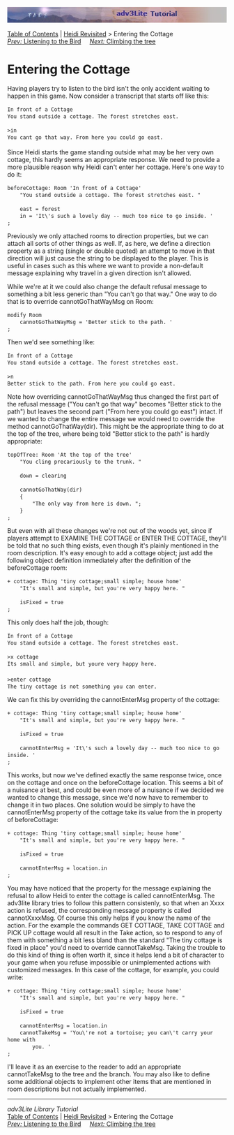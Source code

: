 ![](topbar.jpg)

[Table of Contents](toc.htm) \| [Heidi Revisited](revisit.htm) \>
Entering the Cottage  
[*Prev:* Listening to the Bird](listening.htm)     [*Next:* Climbing the
tree](climbing.htm)    

# Entering the Cottage

Having players try to listen to the bird isn't the only accident waiting
to happen in this game. Now consider a transcript that starts off like
this:

    In front of a Cottage
    You stand outside a cottage. The forest stretches east. 

    >in
    You cant go that way. From here you could go east.

Since Heidi starts the game standing outside what may be her very own
cottage, this hardly seems an appropriate response. We need to provide a
more plausible reason why Heidi can't enter her cottage. Here's one way
to do it:

    beforeCottage: Room 'In front of a Cottage'
        "You stand outside a cottage. The forest stretches east. "
        
        east = forest
        in = 'It\'s such a lovely day -- much too nice to go inside. '
    ;

Previously we only attached rooms to direction properties, but we can
attach all sorts of other things as well. If, as here, we define a
direction property as a string (single or double quoted) an attempt to
move in that direction will just cause the string to be displayed to the
player. This is useful in cases such as this where we want to provide a
non-default message explaining why travel in a given direction isn't
allowed.

While we're at it we could also change the default refusal message to
something a bit less generic than "You can't go that way." One way to do
that is to override cannotGoThatWayMsg on Room:

    modify Room
        cannotGoThatWayMsg = 'Better stick to the path. '
    ;

Then we'd see something like:

    In front of a Cottage
    You stand outside a cottage. The forest stretches east. 

    >n
    Better stick to the path. From here you could go east.

Note how overriding cannotGoThatWayMsg thus changed the first part of
the refusal message ("You can't go that way" becomes "Better stick to
the path") but leaves the second part ("From here you could go east")
intact. If we wanted to change the entire message we would need to
override the method cannotGoThatWay(dir). This might be the appropriate
thing to do at the top of the tree, where being told "Better stick to
the path" is hardly appropriate:

    topOfTree: Room 'At the top of the tree'
        "You cling precariously to the trunk. "
        
        down = clearing
        
        cannotGoThatWay(dir)
        {
            "The only way from here is down. ";
        }
    ;

But even with all these changes we're not out of the woods yet, since if
players attempt to EXAMINE THE COTTAGE or ENTER THE COTTAGE, they'll be
told that no such thing exists, even though it's plainly mentioned in
the room description. It's easy enough to add a cottage object; just add
the following object definition immediately after the definition of the
beforeCottage room:

    + cottage: Thing 'tiny cottage;small simple; house home'
        "It's small and simple, but you're very happy here. "
        
        isFixed = true
    ;

This only does half the job, though:

    In front of a Cottage
    You stand outside a cottage. The forest stretches east. 

    >x cottage
    Its small and simple, but youre very happy here. 

    >enter cottage
    The tiny cottage is not something you can enter. 

We can fix this by overriding the cannotEnterMsg property of the
cottage:

    + cottage: Thing 'tiny cottage;small simple; house home'
        "It's small and simple, but you're very happy here. "
        
        isFixed = true
        
        cannotEnterMsg = 'It\'s such a lovely day -- much too nice to go inside. '
    ;

This works, but now we've defined exactly the same response twice, once
on the cottage and once on the beforeCottage location. This seems a bit
of a nuisance at best, and could be even more of a nuisance if we
decided we wanted to change this message, since we'd now have to
remember to change it in two places. One solution would be simply to
have the cannotEnterMsg property of the cottage take its value from the
in property of beforeCottage:

    + cottage: Thing 'tiny cottage;small simple; house home'
        "It's small and simple, but you're very happy here. "
        
        isFixed = true
        
        cannotEnterMsg = location.in
    ;

You may have noticed that the property for the message explaining the
refusal to allow Heidi to enter the cottage is called cannotEnterMsg.
The adv3lite library tries to follow this pattern consistenly, so that
when an Xxxx action is refused, the corresponding message property is
called cannotXxxxMsg. Of course this only helps if you know the name of
the action. For the example the commands GET COTTAGE, TAKE COTTAGE and
PICK UP cottage would all result in the Take action, so to respond to
any of them with something a bit less bland than the standard "The tiny
cottage is fixed in place" you'd need to override cannotTakeMsg. Taking
the trouble to do this kind of thing is often worth it, since it helps
lend a bit of character to your game when you refuse impossible or
unimplemented actions with customized messages. In this case of the
cottage, for example, you could write:

    + cottage: Thing 'tiny cottage;small simple; house home'
        "It's small and simple, but you're very happy here. "
        
        isFixed = true
        
        cannotEnterMsg = location.in
        cannotTakeMsg = 'You\'re not a tortoise; you can\'t carry your home with
            you. '
    ;

I'll leave it as an exercise to the reader to add an appropriate
cannotTakeMsg to the tree and the branch. You may also like to define
some additional objects to implement other items that are mentioned in
room descriptions but not actually implemented.

------------------------------------------------------------------------

*adv3Lite Library Tutorial*  
[Table of Contents](toc.htm) \| [Heidi Revisited](revisit.htm) \>
Entering the Cottage  
[*Prev:* Listening to the Bird](listening.htm)     [*Next:* Climbing the
tree](climbing.htm)    
